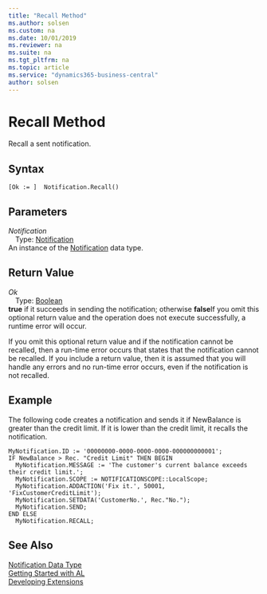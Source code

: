 ```yaml
---
title: "Recall Method"
ms.author: solsen
ms.custom: na
ms.date: 10/01/2019
ms.reviewer: na
ms.suite: na
ms.tgt_pltfrm: na
ms.topic: article
ms.service: "dynamics365-business-central"
author: solsen
---
```

[//]: # (START>DO_NOT_EDIT)
[//]: # (IMPORTANT:Do not edit any of the content between here and the END>DO_NOT_EDIT.)
[//]: # (Any modifications should be made in the .xml files in the ModernDev repo.)
# Recall Method
Recall a sent notification.


## Syntax
```
[Ok := ]  Notification.Recall()
```

## Parameters
*Notification*  
&emsp;Type: [Notification](notification-data-type.md)  
An instance of the [Notification](notification-data-type.md) data type.  

## Return Value
*Ok*  
&emsp;Type: [Boolean](../boolean/boolean-data-type.md)  
**true** if it succeeds in sending the notification; otherwise **false**If you omit this optional return value and the operation does not execute successfully, a runtime error will occur.    


[//]: # (IMPORTANT: END>DO_NOT_EDIT)

If you omit this optional return value and if the notification cannot be recalled, then a run-time error occurs that states that the notification cannot be recalled. If you include a return value, then it is assumed that you will handle any errors and no run-time error occurs, even if the notification is not recalled.

##  Example
The following code creates a notification and sends it if NewBalance is greater than the credit limit. If it is lower than the credit limit, it recalls the notification.

```
MyNotification.ID := '00000000-0000-0000-0000-000000000001';
IF NewBalance > Rec. "Credit Limit" THEN BEGIN
  MyNotification.MESSAGE := 'The customer's current balance exceeds their credit limit.';
  MyNotification.SCOPE := NOTIFICATIONSCOPE::LocalScope;
  MyNotification.ADDACTION('Fix it.', 50001, 'FixCustomerCreditLimit');
  MyNotification.SETDATA('CustomerNo.', Rec."No.");
  MyNotification.SEND;
END ELSE
  MyNotification.RECALL;
```

## See Also
[Notification Data Type](notification-data-type.md)  
[Getting Started with AL](../../devenv-get-started.md)  
[Developing Extensions](../../devenv-dev-overview.md)